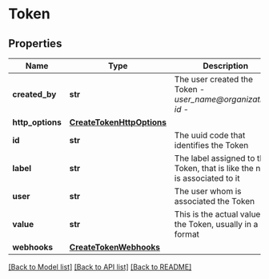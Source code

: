 # Token

## Properties
Name | Type | Description | Notes
------------ | ------------- | ------------- | -------------
**created_by** | **str** | The user created the Token - _user_name@organization-id_ - | [optional] 
**http_options** | [**CreateTokenHttpOptions**](CreateTokenHttpOptions.md) |  | [optional] 
**id** | **str** | The uuid code that identifies the Token | [optional] 
**label** | **str** | The label assigned to the Token, that is like the name is associated to it | [optional] 
**user** | **str** | The user whom is associated the Token | [optional] 
**value** | **str** | This is the actual value of the Token, usually in a uuid format | [optional] 
**webhooks** | [**CreateTokenWebhooks**](CreateTokenWebhooks.md) |  | [optional] 

[[Back to Model list]](../README.md#documentation-for-models) [[Back to API list]](../README.md#documentation-for-api-endpoints) [[Back to README]](../README.md)


